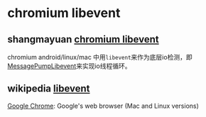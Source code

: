 # chromium libevent



## shangmayuan [chromium libevent](https://www.shangmayuan.com/a/50bf8341cac04a17a902594b.html)

chromium android/linux/mac 中用`libevent`来作为底层io检测，即[MessagePumpLibevent](https://chromium.googlesource.com/chromium/src/base/+/refs/heads/main/message_loop/message_pump_libevent.h)来实现io线程循环。



## wikipedia [libevent](https://en.wikipedia.org/wiki/Libevent)

[Google Chrome](https://en.wikipedia.org/wiki/Google_Chrome): Google's web browser (Mac and Linux versions)